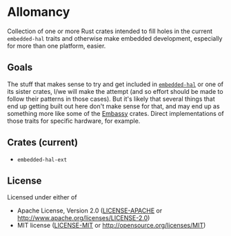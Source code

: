 # Allomancy

Collection of one or more Rust crates intended to fill holes in the current `embedded-hal` traits and otherwise make embedded development, especially for more than one platform, easier.

## Goals
The stuff that makes sense to try and get included in [`embedded-hal`](https://github.com/rust-embedded/embedded-hal) or one of its sister crates, I/we will make the attempt (and so effort should be made to follow their patterns in those cases). 
But it's likely that several things that end up getting built out here don't make sense for that, and may end up as something more like some of the [Embassy](https://github.com/embassy-rs/embassy) crates. Direct implementations of those traits for specific hardware, for example.



## Crates (current)
- `embedded-hal-ext`

## License

Licensed under either of

- Apache License, Version 2.0 ([LICENSE-APACHE](LICENSE-APACHE) or
  <http://www.apache.org/licenses/LICENSE-2.0>)
- MIT license ([LICENSE-MIT](LICENSE-MIT) or <http://opensource.org/licenses/MIT>)
